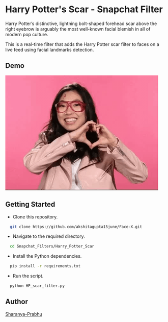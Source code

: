 
# Harry Potter's Scar - Snapchat Filter
Harry Potter’s distinctive, lightning bolt-shaped forehead scar 
above the right eyebrow is arguably the most well-known facial 
blemish in all of modern pop culture.

This is a  real-time filter that adds the Harry Potter scar filter
to faces on a live feed using facial landmarks detection.
## Demo

![demo gif](./Awk.gif)

## Getting Started

* Clone this repository.
```bash
  git clone https://github.com/akshitagupta15june/Face-X.git
```
* Navigate to the required directory.
```bash
  cd Snapchat_Filters/Harry_Potter_Scar
```
* Install the Python dependencies.

```bash
  pip install -r requirements.txt
```
* Run the script.
```bash
  python HP_scar_filter.py
```
## Author

[Sharanya-Prabhu](https://www.github.com/Sharanya-Prabhu)

